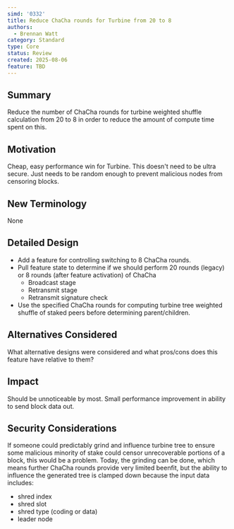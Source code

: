 ```yaml
---
simd: '0332'
title: Reduce ChaCha rounds for Turbine from 20 to 8
authors:
  - Brennan Watt
category: Standard
type: Core
status: Review
created: 2025-08-06
feature: TBD
---
```


## Summary

Reduce the number of ChaCha rounds for turbine weighted shuffle calculation
from 20 to 8 in order to reduce the amount of compute time spent on this.

## Motivation

Cheap, easy performance win for Turbine. This doesn't need to be ultra secure.
Just needs to be random enough to prevent malicious nodes from censoring blocks.

## New Terminology

None

## Detailed Design

- Add a feature for controlling switching to 8 ChaCha rounds.
- Pull feature state to determine if we should perform 20 rounds (legacy) or 8
  rounds (after feature activation) of ChaCha
  - Broadcast stage
  - Retransmit stage
  - Retransmit signature check
- Use the specified ChaCha rounds for computing turbine tree weighted shuffle of
  staked peers before determining parent/children.

## Alternatives Considered

What alternative designs were considered and what pros/cons does this feature
have relative to them?

## Impact

Should be unnoticeable by most. Small performance improvement in ability to send
block data out.

## Security Considerations

If someone could predictably grind and influence turbine tree to ensure some
malicious minority of stake could censor unrecoverable portions of a block, this
would be a problem. Today, the grinding can be done, which means further ChaCha
rounds provide very limited beenfit, but the ability to influence the generated
tree is clamped down because the input data includes:
- shred index
- shred slot
- shred type (coding or data)
- leader node
